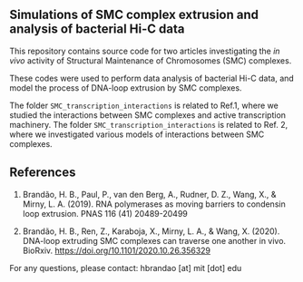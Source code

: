 ## Simulations of SMC complex extrusion and analysis of bacterial Hi-C data
This repository contains source code for two articles investigating the *in vivo* activity of Structural Maintenance of Chromosomes (SMC) complexes. 

These codes were used to perform data analysis of bacterial Hi-C data, and model the process of DNA-loop extrusion by SMC complexes. 

The folder `SMC_transcription_interactions` is related to Ref.1, where we studied the interactions between SMC complexes and active transcription machinery. The folder `SMC_transcription_interactions` is related to Ref. 2, where we investigated various models of interactions between SMC complexes. 


## References

1. Brandão, H. B., Paul, P., van den Berg, A., Rudner, D. Z., Wang, X., & Mirny, L. A. (2019). RNA polymerases as moving barriers to condensin loop extrusion. PNAS 116 (41) 20489-20499

2. Brandão, H. B., Ren, Z., Karaboja, X., Mirny, L. A., & Wang, X. (2020). DNA-loop extruding SMC complexes can traverse one another in vivo. BioRxiv. https://doi.org/10.1101/2020.10.26.356329 

For any questions, please contact: hbrandao [at] mit [dot] edu 



